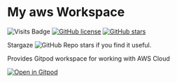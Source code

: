 # My aws Workspace

![Visits Badge](https://badges.pufler.dev/visits/simorgh1/my-aws-workspace)
[![GitHub license](https://img.shields.io/github/license/simorgh1/my-aws-workspace)](https://github.com/simorgh1/my-aws-workspace/blob/main/LICENSE)
[![GitHub stars](https://img.shields.io/github/stars/simorgh1/my-aws-workspace)](https://github.com/simorgh1/my-aws-workspace/stargazers)

Stargaze ![GitHub Repo stars](https://img.shields.io/github/stars/simorgh1/my-aws-workspace?style=social) if you find it useful.

Provides Gitpod workspace for working with AWS Cloud

[![Open in Gitpod](https://gitpod.io/button/open-in-gitpod.svg)](https://gitpod.io/#https://github.com/kushalp95/my-aws-workspace)
